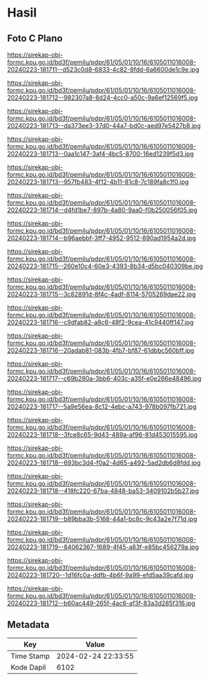 # Hasil

## Foto C Plano

https://sirekap-obj-formc.kpu.go.id/bd3f/pemilu/pdpr/61/05/01/10/16/6105011016008-20240223-181711--d523c0d8-6833-4c82-8fdd-6a6600de1c9e.jpg

https://sirekap-obj-formc.kpu.go.id/bd3f/pemilu/pdpr/61/05/01/10/16/6105011016008-20240223-181712--982307a8-8d24-4cc0-a50c-9a6ef12569f5.jpg

https://sirekap-obj-formc.kpu.go.id/bd3f/pemilu/pdpr/61/05/01/10/16/6105011016008-20240223-181713--da373ee3-37d0-44a7-bd0c-aed97e5427b8.jpg

https://sirekap-obj-formc.kpu.go.id/bd3f/pemilu/pdpr/61/05/01/10/16/6105011016008-20240223-181713--0aa1c147-3af4-4bc5-8700-16ed1239f5d3.jpg

https://sirekap-obj-formc.kpu.go.id/bd3f/pemilu/pdpr/61/05/01/10/16/6105011016008-20240223-181713--957fb483-4f12-4b11-81c8-7c189fa8c1f0.jpg

https://sirekap-obj-formc.kpu.go.id/bd3f/pemilu/pdpr/61/05/01/10/16/6105011016008-20240223-181714--d4fd1be7-897b-4a80-9aa0-f0b250056f05.jpg

https://sirekap-obj-formc.kpu.go.id/bd3f/pemilu/pdpr/61/05/01/10/16/6105011016008-20240223-181714--b96aebbf-3ff7-4952-9512-890ad1954a2d.jpg

https://sirekap-obj-formc.kpu.go.id/bd3f/pemilu/pdpr/61/05/01/10/16/6105011016008-20240223-181715--260e10c4-60e3-4393-8b34-d5bc040309be.jpg

https://sirekap-obj-formc.kpu.go.id/bd3f/pemilu/pdpr/61/05/01/10/16/6105011016008-20240223-181715--3c82891d-8f4c-4adf-8114-5705269dae22.jpg

https://sirekap-obj-formc.kpu.go.id/bd3f/pemilu/pdpr/61/05/01/10/16/6105011016008-20240223-181716--c9dfab82-a8c6-48f2-9cea-41c9440ff147.jpg

https://sirekap-obj-formc.kpu.go.id/bd3f/pemilu/pdpr/61/05/01/10/16/6105011016008-20240223-181716--20adab81-083b-4fb7-bf87-61dbbc560bff.jpg

https://sirekap-obj-formc.kpu.go.id/bd3f/pemilu/pdpr/61/05/01/10/16/6105011016008-20240223-181717--c69b280a-3bb6-403c-a35f-e0e266e48496.jpg

https://sirekap-obj-formc.kpu.go.id/bd3f/pemilu/pdpr/61/05/01/10/16/6105011016008-20240223-181717--5a9e56ea-8c12-4ebc-a743-978b097fb721.jpg

https://sirekap-obj-formc.kpu.go.id/bd3f/pemilu/pdpr/61/05/01/10/16/6105011016008-20240223-181718--3fce8c65-9d43-489a-af96-81d453015595.jpg

https://sirekap-obj-formc.kpu.go.id/bd3f/pemilu/pdpr/61/05/01/10/16/6105011016008-20240223-181718--693bc3d4-f0a2-4d65-a492-5ad2db6d8fdd.jpg

https://sirekap-obj-formc.kpu.go.id/bd3f/pemilu/pdpr/61/05/01/10/16/6105011016008-20240223-181718--418fc220-67ba-4848-ba53-3409102b5b27.jpg

https://sirekap-obj-formc.kpu.go.id/bd3f/pemilu/pdpr/61/05/01/10/16/6105011016008-20240223-181719--b89bba3b-5168-44a1-bc8c-9c43a2e7f71d.jpg

https://sirekap-obj-formc.kpu.go.id/bd3f/pemilu/pdpr/61/05/01/10/16/6105011016008-20240223-181719--84062367-1689-4f45-a83f-e85bc456279a.jpg

https://sirekap-obj-formc.kpu.go.id/bd3f/pemilu/pdpr/61/05/01/10/16/6105011016008-20240223-181720--1d16fc0a-ddfb-4b6f-9a99-efd5aa39cafd.jpg

https://sirekap-obj-formc.kpu.go.id/bd3f/pemilu/pdpr/61/05/01/10/16/6105011016008-20240223-181712--b60ac449-265f-4ac6-af3f-83a3d285f316.jpg


## Metadata

| Key        | Value               |
| ---------- | ------------------- |
| Time Stamp | 2024-02-24 22:33:55 |
| Kode Dapil | 6102                |



